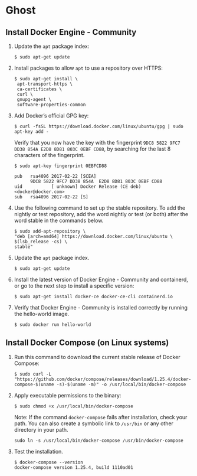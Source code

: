 # Ghost

## Install Docker Engine - Community

1. Update the ```apt``` package index:
   ```
   $ sudo apt-get update
   ```

2. Install packages to allow ```apt``` to use a repository over HTTPS:
   ```
   $ sudo apt-get install \
    apt-transport-https \
    ca-certificates \
    curl \
    gnupg-agent \
    software-properties-common
   ```
   
3. Add Docker’s official GPG key:
   ```
   $ curl -fsSL https://download.docker.com/linux/ubuntu/gpg | sudo apt-key add -
   ```
   Verify that you now have the key with the fingerprint ```9DC8 5822 9FC7 DD38 854A E2D8 8D81 803C 0EBF CD88```, by searching for the last 8 characters of the fingerprint.
   ```
   $ sudo apt-key fingerprint 0EBFCD88
   
   pub   rsa4096 2017-02-22 [SCEA]
         9DC8 5822 9FC7 DD38 854A  E2D8 8D81 803C 0EBF CD88
   uid           [ unknown] Docker Release (CE deb) <docker@docker.com>
   sub   rsa4096 2017-02-22 [S]
   ```
   
4. Use the following command to set up the stable repository. To add the nightly or test repository, add the word nightly or test (or both) after the word stable in the commands below.
   ```
   $ sudo add-apt-repository \
   "deb [arch=amd64] https://download.docker.com/linux/ubuntu \
   $(lsb_release -cs) \
   stable"
   ```
   
5. Update the ```apt``` package index.
   ```
   $ sudo apt-get update
   ```
   
6. Install the latest version of Docker Engine - Community and containerd, or go to the next step to install a specific version:
   ```
   $ sudo apt-get install docker-ce docker-ce-cli containerd.io
   ```
   
7. Verify that Docker Engine - Community is installed correctly by running the hello-world image.
   ```
   $ sudo docker run hello-world
   ```

## Install Docker Compose (on Linux systems)

1. Run this command to download the current stable release of Docker Compose:
   ```
   $ sudo curl -L "https://github.com/docker/compose/releases/download/1.25.4/docker-compose-$(uname -s)-$(uname -m)" -o /usr/local/bin/docker-compose
   ```
   
2. Apply executable permissions to the binary:
   ```
   $ sudo chmod +x /usr/local/bin/docker-compose
   ```
   
   Note: If the command ```docker-compose``` fails after installation, check your path. You can also create a symbolic link to ```/usr/bin``` or any other directory in your path.
      ```
      sudo ln -s /usr/local/bin/docker-compose /usr/bin/docker-compose
      ```
 
3. Test the installation.
   ```
   $ docker-compose --version
   docker-compose version 1.25.4, build 1110ad01
   ```
